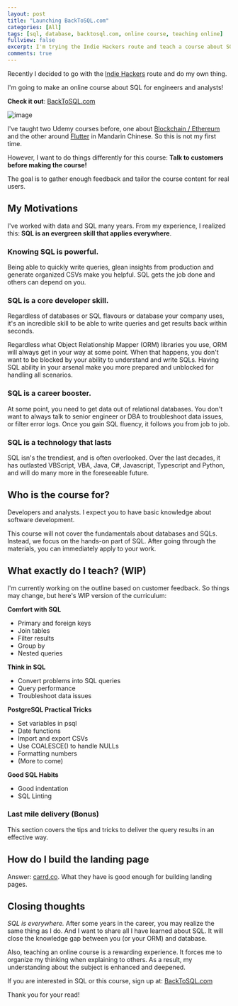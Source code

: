 ```yaml
---
layout: post
title: "Launching BackToSQL.com"
categories: [All]
tags: [sql, database, backtosql.com, online course, teaching online]
fullview: false
excerpt: I'm trying the Indie Hackers route and teach a course about SQL!
comments: true
---
```


Recently I decided to go with the [Indie Hackers](https://www.indiehackers.com/) route and do my own thing. 

I'm going to make an online course about SQL for engineers and analysts!

**Check it out**: [BackToSQL.com](https://backtosql.com/)

![image](https://user-images.githubusercontent.com/2715151/82123189-ff5d0a00-9765-11ea-89a3-8406cc89dab5.png)

I've taught two Udemy courses before, one about [Blockchain / Ethereum](https://www.udemy.com/course/intro-to-ether/?referralCode=C2AF50D41F1723E474A5) and the other around [Flutter](https://www.udemy.com/course/flutter-intro/?referralCode=630D8FD5B4B2C0791B31) in Mandarin Chinese. So this is not my first time.

However, I want to do things differently for this course: **Talk to customers before making the course!** 

The goal is to gather enough feedback and tailor the course content for real users.

## My Motivations
I've worked with data and SQL many years. From my experience, I realized this: **SQL is an evergreen skill that applies everywhere**.

### Knowing SQL is powerful.
Being able to quickly write queries, glean insights from production and generate organized CSVs make you helpful. SQL gets the job done and others can depend on you.

### SQL is a core developer skill.
Regardless of databases or SQL flavours or database your company uses, it's an incredible skill to be able to write queries and get results back within seconds.

Regardless what Object Relationship Mapper (ORM) libraries you use, ORM will always get in your way at some point. When that happens, you don't want to be blocked by your ability to understand and write SQLs. Having SQL ability in your arsenal make you more prepared and unblocked for handling all scenarios.

### SQL is a career booster.
At some point, you need to get data out of relational databases. You don't want to always talk to senior engineer or DBA to troubleshoot data issues, or filter error logs. Once you gain SQL fluency, it follows you from job to job.

### SQL is a technology that lasts
SQL isn's the trendiest, and is often overlooked. Over the last decades, it has outlasted VBScript, VBA, Java, C#, Javascript, Typescript and Python, and will do many more in the foreseeable future.

## Who is the course for?
Developers and analysts. I expect you to have basic knowledge about software development.

This course will not cover the fundamentals about databases and SQLs. Instead, we focus on the hands-on part of SQL. After going through the materials, you can immediately apply to your work.

## What exactly do I teach? (WIP)
I'm currently working on the outline based on customer feedback. So things may change, but here's WIP version of the curriculum:

**Comfort with SQL**
- Primary and foreign keys
- Join tables
- Filter results
- Group by
- Nested queries

**Think in SQL**
- Convert problems into SQL queries
- Query performance
- Troubleshoot data issues

**PostgreSQL Practical Tricks**
- Set variables in psql
- Date functions
- Import and export CSVs
- Use COALESCE() to handle NULLs
- Formatting numbers
- (More to come)

**Good SQL Habits**
- Good indentation
- SQL Linting

### Last mile delivery (Bonus)
This section covers the tips and tricks to deliver the query results in an effective way.

## How do I build the landing page

Answer: [carrd.co](https://carrd.co/). What they have is good enough for building landing pages.

## Closing thoughts

*SQL is everywhere.* After some years in the career, you may realize the same thing as I do. And I want to share all I have
learned about SQL. It will close the knowledge gap between you (or your ORM) and database.

Also, teaching an online course is a rewarding experience. It forces me to organize my thinking when explaining to others. As a result,
my understanding about the subject is enhanced and deepened.

If you are interested in SQL or this course, sign up at: [BackToSQL.com](https://backtosql.com/)

Thank you for your read!


